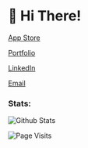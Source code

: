 <h1> 👋 Hi There! </h1>

[App Store](https://apps.apple.com/us/developer/shawn-james/id1542413876)

[Portfolio](https://sites.google.com/view/shawnjames-portfolio)

<!-- [Resume](https://rb.gy/qsbdag) -->

[LinkedIn](https://www.linkedin.com/in/shawn-james/)

[Email](mailto:shawnjames.dev@icloud.com)

<!-- <h3> Filter My Repositories: </h2> -->

<!-- [📱 iOS Applications](https://github.com/Shawn-James?tab=repositories&q=an+ios+app) -->

<h3> Stats: </h3>

![Github Stats](https://github-readme-stats.vercel.app/api?username=Shawn-James&count_private=true&show_icons=true&hide=stars)

![Page Visits](https://visitor-badge.glitch.me/badge?page_id=Shawn-James.Shawn-James)
